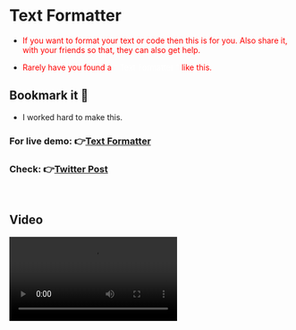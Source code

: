 # Text Formatter

- <font color='red'> If you want to format your text or code then this is for you. Also share it, with your friends so that, they can also get help.
</font>

- <font color='red'> Rarely have you found a 
<font color='white'>" Text Formatter " </font> like this.
</font>

## Bookmark it 🔖

- I worked hard to make this.

### For live demo: 👉[Text Formatter](https://developer0000000.github.io/TextFormatter/)

### Check: 👉[Twitter Post](https://twitter.com/devloper_000/status/1707365164935450855)

<br>

## Video

<video src="MyVideo_2.mp4" controls title="Title"></video>